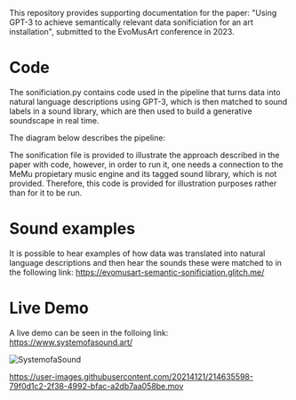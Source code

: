 This repository provides supporting documentation for the paper: "Using GPT-3 to achieve semantically relevant
data sonificiation for an art installation", submitted to the EvoMusArt conference in 2023. 

# Code

The sonificiation.py contains code used in the pipeline that turns data into natural language descriptions using GPT-3, which is then matched to sound labels in a sound library, which are then used to build a generative soundscape in real time. 

The diagram below describes the pipeline: 

The sonification file is provided to illustrate the approach described in the paper with code, however, in order to run it, one needs a connection to the MeMu propietary music engine and its tagged sound library, which is not provided. Therefore, this code is provided for illustration purposes rather than for it to be run.  

# Sound examples

It is possible to hear examples of how data was translated into natural language descriptions and then hear the sounds these were matched to in the following link: https://evomusart-semantic-sonificiation.glitch.me/

# Live Demo

A live demo can be seen in the folloing link: https://www.systemofasound.art/

![SystemofaSound](https://user-images.githubusercontent.com/20214121/214630338-086ef5ee-aec6-4285-bcf5-2bcab57d1afe.png)


https://user-images.githubusercontent.com/20214121/214635598-79f0d1c2-2f38-4992-bfac-a2db7aa058be.mov

